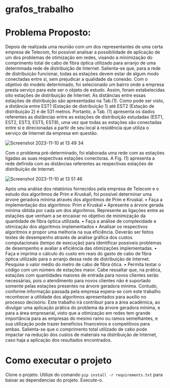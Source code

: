 # grafos_trabalho

# Problema Proposto:
Depois de realizada uma reunião com um dos representantes de uma certa
empresa de Telecom, foi possível analisar a possibilidade de aplicação de um dos
problemas de otimização em redes, visando a minimização do comprimento total de
cabo de fibra óptica utilizado para arranjo de uma determinada rede de distribuição de
Internet. Salienta-se que, para a rede de distribuição funcionar, todas as estações
devem estar de algum modo conectadas entre si, sem prejudicar a qualidade da
conexão. Com o objetivo do modelo determinado, foi selecionado um bairro onde a
empresa presta serviço para este ser o objeto de estudo. Assim, foram estabelecidas
oito estações de distribuição de Internet.
As distâncias entre essas estações de distribuição são apresentadas na Tab.(1).
Como pode ser visto, a distância entre EST1 (Estação de distribuição 1) até EST2
(Estação de distribuição 2) é de 531 metros. Portanto, a Tab. (1) apresenta os dados
referentes as distâncias entre as estações de distribuição estudadas (EST1, EST2, EST3,
EST5, EST8), uma vez que todas as estações são conectadas entre si e direcionadas a
partir de seu local à residência que utiliza o serviço de Internet da empresa em
questão.

![Screenshot 2023-11-10 at 13 49 34](https://github.com/samuellucas21504/grafos_trabalho/assets/64492946/8bc91fac-db3e-40b0-8864-d489347df5ac)
  
Com o problema pré-determinado, foi elaborada uma rede com as estações
ligadas as suas respectivas estações conectoras. A Fig. (1) apresenta a rede definida
com as distâncias referentes as respectivas estações de distribuição de Internet.

![Screenshot 2023-11-10 at 13 51 46](https://github.com/samuellucas21504/grafos_trabalho/assets/64492946/0648af4a-143f-4168-b1ec-9e9a3434d109)

Após uma análise dos relatórios fornecidos pela empresa de Telecom e o
estudo dos algoritmos de Prim e Kruskall, foi possível determinar uma árvore geradora
mínima através dos algoritmos de Prim e Kruskal.
• Faça a implementação dos algoritmos: Prim e Kruskal
• Apresente a árvore gerada mínima obtida por cada um dos algoritmos.
Represente as ligações entre as estações que venham a se encaixar no objetivo
de minimização da quantidade de fibra óptica utilizada.
• Faça a análise de complexidade e otimização dos algoritmos implementados
• Analisar os respectivos algoritmos e propor uma melhoria na sua
eficiência. Deverão ser feitos testes de desempenho através de análise
gráfica dos custos computacionais (tempo de execução) para identificar
possíveis problemas de desempenho e avaliar a eficiência das
otimizações implementadas.
• Faça e imprima o cálculo do custo em reais do gasto de cabo de fibra óptica
utilizado para o arranjo dessa rede de distribuição de Internet. Pesquise o valor
médio do metro de cabo de fibra ótica.
• Permita testar o código com um número de estações maior.
Cabe ressaltar que, na prática, estações com quantidades maiores de entrada
para novos clientes serão necessárias, pois o atendimento para novos clientes não é
suportado somente pelas estações presentes na árvore geradora mínima. Contudo,
conforme informação passada pela empresa espera-se com este trabalho reconhecer a
utilidade dos algoritmos apresentados para auxílio no processo decisório.
Este trabalho irá contribuir para a área acadêmica, ao divulgar uma aplicação
prática do problema da árvore geradora mínima, e para a área empresarial, visto que a
otimização em redes tem grande importância para as empresas do mesmo ramo ou
ramos semelhantes, e sua utilização pode trazer benefícios financeiros e competitivos
para ambas. Salienta-se que o comprimento total utilizado de cabo pode impactar na
redução dos custos de materiais na distribuição de Internet, caso haja a aplicação dos
resultados encontrados.

# Como executar o projeto

Clone o projeto.
Utilize do comando `pip install -r requirements.txt` para baixar as dependencias do projeto.
Execute-o.
